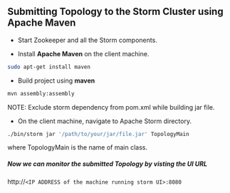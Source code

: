 ## Submitting Topology to the Storm Cluster using Apache Maven

* Start Zookeeper and all the Storm components.

* Install **Apache Maven** on the client machine.
```bash
sudo apt-get install maven
```
* Build project using **maven**
```bash
mvn assembly:assembly
```
NOTE: Exclude storm dependency from pom.xml while building jar file.

* On the client machine, navigate to Apache Storm directory.
```bash
./bin/storm jar '/path/to/your/jar/file.jar' TopologyMain
```
where TopologyMain is the name of main class.

##### Now we can monitor the submitted Topology by visting the UI URL<br/>
http://``<IP ADDRESS of the machine running storm UI>:8080`` 
